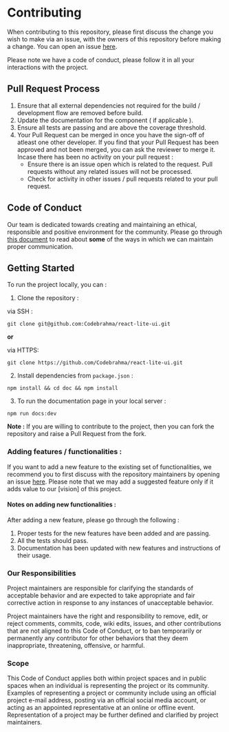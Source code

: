 # Contributing

When contributing to this repository, please first discuss the change you wish to make via an issue, 
with the owners of this repository before making a change. You can open an issue [here](https://github.com/Codebrahma/react-lite-ui/issues).

Please note we have a code of conduct, please follow it in all your interactions with the project.

## Pull Request Process

1. Ensure that all external dependencies not required for the build / development flow are removed
before build.
2. Update the documentation for the component ( if applicable ).
3. Ensure all tests are passing and are above the coverage threshold.
4. Your Pull Request can be merged in once you have the sign-off of atleast one other developer. If you find that your
Pull Request has been approved and not been merged, you can ask the reviewer to merge it. Incase there has been no activity
on your pull request : 
    * Ensure there is an issue open which is related to the request. Pull requests without any related issues will not be processed.
    * Check for activity in other issues / pull requests related to your pull request.

## Code of Conduct

Our team is dedicated towards creating and maintaining an ethical, responsible and positive environment for the community.
Please go through [this document]() to read about **some** of the ways in which we can maintain proper communication.

## Getting Started

To run the project locally, you can : 

1. Clone the repository :

via SSH :
```
git clone git@github.com:Codebrahma/react-lite-ui.git
```

**or**

via HTTPS: 
```
git clone https://github.com/Codebrahma/react-lite-ui.git
```

2. Install dependencies from `package.json` : 

```
npm install && cd doc && npm install
```


3. To run the documentation page in your local server : 
```
npm run docs:dev
```

**Note :** If you are willing to contribute to the project, then you can fork the repository and raise a Pull Request from 
the fork.

### Adding features / functionalities :

If you want to add a new feature to the existing set of functionalities, we recommend you to
first discuss with the repository maintainers by opening an issue [here](https://github.com/Codebrahma/react-lite-ui/issues).
Please note that we may add a suggested feature only if it adds value to our [vision] of this project.

#### Notes on adding new functionalities :

After adding a new feature, please go through the following :

1. Proper tests for the new features have been added and are passing.
2. All the tests should pass.
3. Documentation has been updated with new features and instructions of their usage.

### Our Responsibilities

Project maintainers are responsible for clarifying the standards of acceptable
behavior and are expected to take appropriate and fair corrective action in
response to any instances of unacceptable behavior.

Project maintainers have the right and responsibility to remove, edit, or
reject comments, commits, code, wiki edits, issues, and other contributions
that are not aligned to this Code of Conduct, or to ban temporarily or
permanently any contributor for other behaviors that they deem inappropriate,
threatening, offensive, or harmful.

### Scope

This Code of Conduct applies both within project spaces and in public spaces
when an individual is representing the project or its community. Examples of
representing a project or community include using an official project e-mail
address, posting via an official social media account, or acting as an appointed
representative at an online or offline event. Representation of a project may be
further defined and clarified by project maintainers.
